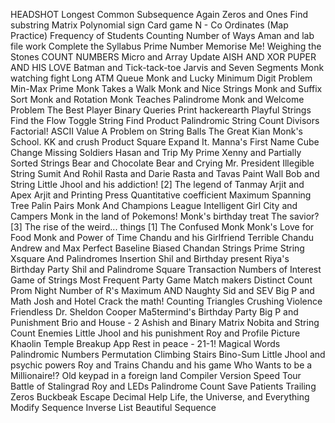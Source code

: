 HEADSHOT Longest Common Subsequence Again Zeros and Ones Find substring Matrix Polynomial sign Card game N - Co Ordinates (Map Practice) Frequency of Students Counting Number of Ways Aman and lab file work Complete the Syllabus Prime Number Memorise Me! Weighing the Stones COUNT NUMBERS Micro and Array Update AISH AND XOR PUPER AND HIS LOVE Batman and Tick-tack-toe Jarvis and Seven Segments Monk watching fight Long ATM Queue Monk and Lucky Minimum Digit Problem Min-Max Prime Monk Takes a Walk Monk and Nice Strings Monk and Suffix Sort Monk and Rotation Monk Teaches Palindrome Monk and Welcome Problem The Best Player Binary Queries Print hackerearth Playful Strings Find the Flow Toggle String Find Product Palindromic String Count Divisors Factorial! ASCII Value A Problem on String Balls The Great Kian Monk's School. KK and crush Product Square Expand It. Manna's First Name Cube Change Missing Soldiers Hasan and Trip My Prime Xenny and Partially Sorted Strings Bear and Chocolate Bear and Crying Mr. President Illegible String Sumit And Rohil Rasta and Darie Rasta and Tavas Paint Wall Bob and String Little Jhool and his addiction! [2] The legend of Tanmay Arjit and Apex Arjit and Printing Press Quantitative coefficient Maximum Spanning Tree Palin Pairs Monk And Champions League Intelligent Girl City and Campers Monk in the land of Pokemons! Monk's birthday treat The savior? [3] The rise of the weird... things [1] The Confused Monk Monk's Love for Food Monk and Power of Time Chandu and his Girlfriend Terrible Chandu Andrew and Max Perfect Baseline Biased Chandan Strings Prime String Xsquare And Palindromes Insertion Shil and Birthday present Riya's Birthday Party Shil and Palindrome Square Transaction Numbers of Interest Game of Strings Most Frequent Party Game Match makers Distinct Count Prom Night Number of R's Maximum AND Naughty Sid and SEV Big P and Math Josh and Hotel Crack the math! Counting Triangles Crushing Violence Friendless Dr. Sheldon Cooper Ma5termind's Birthday Party Big P and Punishment Brio and House - 2 Ashish and Binary Matrix Nobita and String Count Enemies Little Jhool and his punishment Roy and Profile Picture Khaolin Temple Breakup App Rest in peace - 21-1! Magical Words Palindromic Numbers Permutation Climbing Stairs Bino-Sum Little Jhool and psychic powers Roy and Trains Chandu and his game Who Wants to be a Millionaire!? Old keypad in a foreign land Compiler Version Speed Tour Battle of Stalingrad Roy and LEDs Palindrome Count Save Patients Trailing Zeros Buckbeak Escape Decimal Help Life, the Universe, and Everything Modify Sequence Inverse List Beautiful Sequence
